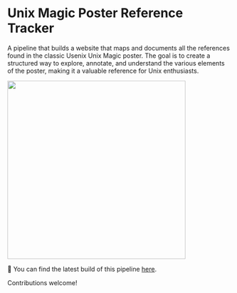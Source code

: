 # Unix Magic Poster Reference Tracker

A pipeline that builds a website that maps and documents all the references
found in the classic Usenix Unix Magic poster. The goal is to create a
structured way to explore, annotate, and understand the various elements of the
poster, making it a valuable reference for Unix enthusiasts.

<img src="static/ump.phg" width="400">

🔗 You can find the latest build of this pipeline [here](https://drio.github.io/unixmagic/).

Contributions welcome!
